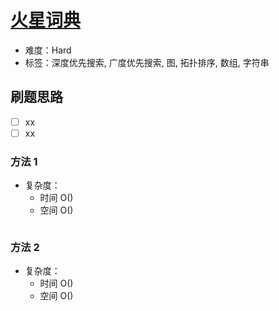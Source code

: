 # [火星词典](https://leetcode-cn.com/problems/alien-dictionary/)

- 难度：Hard
- 标签：深度优先搜索, 广度优先搜索, 图, 拓扑排序, 数组, 字符串

## 刷题思路

- [ ] xx
- [ ] xx

### 方法 1

- 复杂度：
    - 时间 O()
    - 空间 O()

``` js

```

### 方法 2

- 复杂度：
    - 时间 O()
    - 空间 O()

``` js

```
